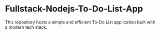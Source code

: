 # Fullstack-Nodejs-To-Do-List-App
This repository hosts a simple and efficient To-Do List application built with a modern tech stack.
